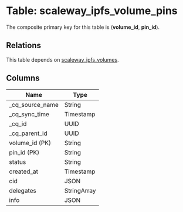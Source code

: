 # Table: scaleway_ipfs_volume_pins

The composite primary key for this table is (**volume_id**, **pin_id**).

## Relations

This table depends on [scaleway_ipfs_volumes](scaleway_ipfs_volumes.md).

## Columns

| Name          | Type          |
| ------------- | ------------- |
|_cq_source_name|String|
|_cq_sync_time|Timestamp|
|_cq_id|UUID|
|_cq_parent_id|UUID|
|volume_id (PK)|String|
|pin_id (PK)|String|
|status|String|
|created_at|Timestamp|
|cid|JSON|
|delegates|StringArray|
|info|JSON|